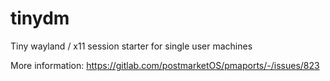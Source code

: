 # tinydm

Tiny wayland / x11 session starter for single user machines

More information:
https://gitlab.com/postmarketOS/pmaports/-/issues/823
